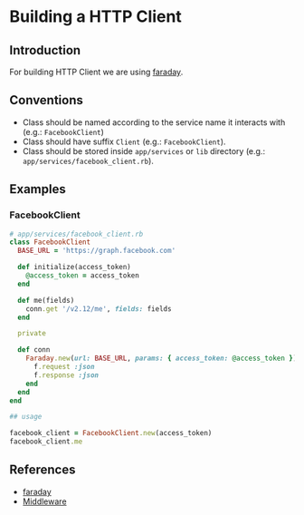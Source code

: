 # Building a HTTP Client

## Introduction

For building HTTP Client we are using [faraday](https://github.com/lostisland/faraday).

## Conventions

- Class should be named according to the service name it interacts with (e.g.: `FacebookClient`)
- Class should have suffix `Client` (e.g.: `FacebookClient`).
- Class should be stored inside `app/services` or `lib` directory (e.g.: `app/services/facebook_client.rb`).

## Examples

### FacebookClient

```ruby
# app/services/facebook_client.rb
class FacebookClient
  BASE_URL = 'https://graph.facebook.com'

  def initialize(access_token)
    @access_token = access_token
  end

  def me(fields)
    conn.get '/v2.12/me', fields: fields
  end

  private

  def conn
    Faraday.new(url: BASE_URL, params: { access_token: @access_token }) do |f|
      f.request :json
      f.response :json
    end
  end
end
```

```ruby
## usage

facebook_client = FacebookClient.new(access_token)
facebook_client.me
```

## References

- [faraday](https://github.com/lostisland/faraday)
- [Middleware](https://github.com/lostisland/awesome-faraday/#middleware)
